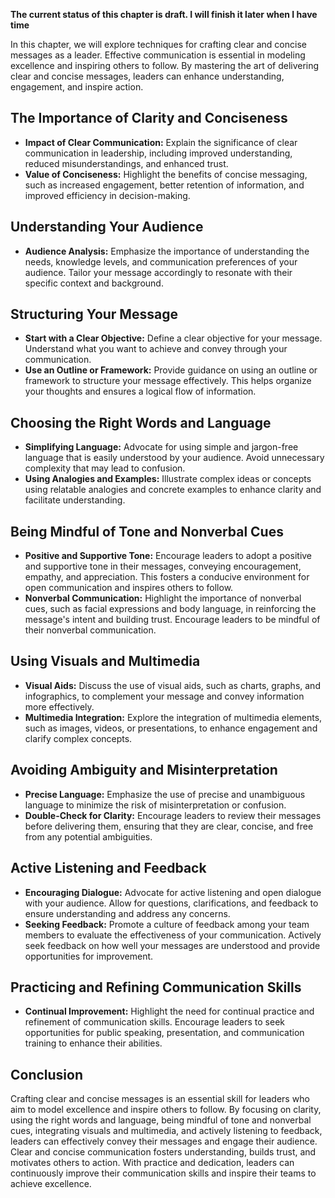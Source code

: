 **The current status of this chapter is draft. I will finish it later when I have time**

In this chapter, we will explore techniques for crafting clear and concise messages as a leader. Effective communication is essential in modeling excellence and inspiring others to follow. By mastering the art of delivering clear and concise messages, leaders can enhance understanding, engagement, and inspire action.

The Importance of Clarity and Conciseness
-----------------------------------------

* **Impact of Clear Communication:** Explain the significance of clear communication in leadership, including improved understanding, reduced misunderstandings, and enhanced trust.
* **Value of Conciseness:** Highlight the benefits of concise messaging, such as increased engagement, better retention of information, and improved efficiency in decision-making.

Understanding Your Audience
---------------------------

* **Audience Analysis:** Emphasize the importance of understanding the needs, knowledge levels, and communication preferences of your audience. Tailor your message accordingly to resonate with their specific context and background.

Structuring Your Message
------------------------

* **Start with a Clear Objective:** Define a clear objective for your message. Understand what you want to achieve and convey through your communication.
* **Use an Outline or Framework:** Provide guidance on using an outline or framework to structure your message effectively. This helps organize your thoughts and ensures a logical flow of information.

Choosing the Right Words and Language
-------------------------------------

* **Simplifying Language:** Advocate for using simple and jargon-free language that is easily understood by your audience. Avoid unnecessary complexity that may lead to confusion.
* **Using Analogies and Examples:** Illustrate complex ideas or concepts using relatable analogies and concrete examples to enhance clarity and facilitate understanding.

Being Mindful of Tone and Nonverbal Cues
----------------------------------------

* **Positive and Supportive Tone:** Encourage leaders to adopt a positive and supportive tone in their messages, conveying encouragement, empathy, and appreciation. This fosters a conducive environment for open communication and inspires others to follow.
* **Nonverbal Communication:** Highlight the importance of nonverbal cues, such as facial expressions and body language, in reinforcing the message's intent and building trust. Encourage leaders to be mindful of their nonverbal communication.

Using Visuals and Multimedia
----------------------------

* **Visual Aids:** Discuss the use of visual aids, such as charts, graphs, and infographics, to complement your message and convey information more effectively.
* **Multimedia Integration:** Explore the integration of multimedia elements, such as images, videos, or presentations, to enhance engagement and clarify complex concepts.

Avoiding Ambiguity and Misinterpretation
----------------------------------------

* **Precise Language:** Emphasize the use of precise and unambiguous language to minimize the risk of misinterpretation or confusion.
* **Double-Check for Clarity:** Encourage leaders to review their messages before delivering them, ensuring that they are clear, concise, and free from any potential ambiguities.

Active Listening and Feedback
-----------------------------

* **Encouraging Dialogue:** Advocate for active listening and open dialogue with your audience. Allow for questions, clarifications, and feedback to ensure understanding and address any concerns.
* **Seeking Feedback:** Promote a culture of feedback among your team members to evaluate the effectiveness of your communication. Actively seek feedback on how well your messages are understood and provide opportunities for improvement.

Practicing and Refining Communication Skills
--------------------------------------------

* **Continual Improvement:** Highlight the need for continual practice and refinement of communication skills. Encourage leaders to seek opportunities for public speaking, presentation, and communication training to enhance their abilities.

Conclusion
----------

Crafting clear and concise messages is an essential skill for leaders who aim to model excellence and inspire others to follow. By focusing on clarity, using the right words and language, being mindful of tone and nonverbal cues, integrating visuals and multimedia, and actively listening to feedback, leaders can effectively convey their messages and engage their audience. Clear and concise communication fosters understanding, builds trust, and motivates others to action. With practice and dedication, leaders can continuously improve their communication skills and inspire their teams to achieve excellence.
